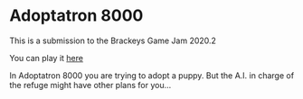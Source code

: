 # Adoptatron 8000

This is a submission to the Brackeys Game Jam 2020.2

You can play it [here](https://luisescobar.itch.io/adoptatron-8000)

In Adoptatron 8000 you are trying to adopt a puppy. But the A.I. in charge of the refuge might have other plans for you...
